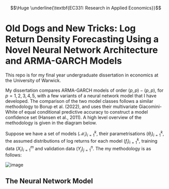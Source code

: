 ```math
\Huge
\underline{\textbf{EC331: Research in Applied Economics}}
```

# Old Dogs and New Tricks: Log Return Density Forecasting Using a Novel Neural Network Architecture and ARMA-GARCH Models

This repo is for my final year undergraduate dissertation in economics at the University of Warwick.


My dissertation compares ARMA-GARCH models of order $(p,p)-(p,p)$, for $p=1,2,3,4,5$, with a few variants of a neural network model that I have developed. The comparison of the two model classes follows a similar methodology to Borup et al. (2022), and uses their multivariate Giacomini-White of equal conditional predictive accuracy to construct a model confidence set (Hansen et al., 2011). A high level overview of the methodology is given in the diagram below. 

Suppose we have a set of models $(\mathscr{M}_i)_ {i=1}^k$, their parametrisations $(\theta_i)_ {i=1}^k$, the assumed distributions of log returns for each model $(f_i)_ {i=1}^k$, training data $(X_i)_ {i=1}^m$ and validation data $(Y_j)_ {j=1}^n$. The my methodology is as follows:

![image](https://user-images.githubusercontent.com/102311691/228230332-c0a4a405-74a0-4e78-beee-1b52ebf93868.png)


## The Neural Network Model





